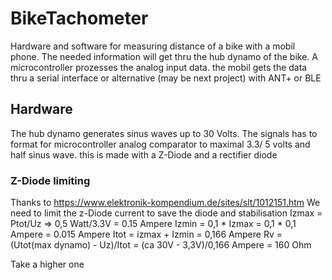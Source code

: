 # BikeTachometer

Hardware and software for measuring distance of a bike with a mobil phone.
The needed information will get thru the hub dynamo of the bike. 
A microcontroller prozesses the analog input data.
the mobil gets the data thru a serial interface or alternative (may be next project) with ANT+ or BLE

## Hardware
The hub dynamo generates sinus waves up to 30 Volts.
The signals has to format for microcontroller analog comparator to maximal 3.3/ 5 volts and half sinus wave.
this is made with a Z-Diode and a rectifier diode

### Z-Diode limiting
Thanks to https://www.elektronik-kompendium.de/sites/slt/1012151.htm
We need to limit the z-Diode current to save the diode and stabilisation
Izmax = Ptot/Uz => 0,5 Watt/3.3V = 0.15 Ampere
Izmin = 0,1 * Izmax = 0,1 * 0,1 Ampere = 0.015 Ampere
Itot = izmax + Izmin = 0,166 Ampere
Rv = (Utot(max dynamo) - Uz)/Itot = (ca 30V - 3,3V)/0,166 Ampere = 160 Ohm

Take a higher one 

